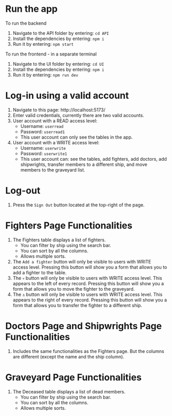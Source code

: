 # Run the app
To run the backend
1. Navigate to the API folder by entering: `cd API`
2. Install the dependencies by entering: `npm i`
3. Run it by entering: `npm start`

To run the frontend - in a separate terminal
1. Navigate to the UI folder by entering: `cd UI`
2. Install the dependencies by entering: `npm i`
3. Run it by entering: `npm run dev`

# Log-in using a valid account
1. Navigate to this page: http://localhost:5173/
2. Enter valid credentials, currently there are two valid accounts.
3. User account with a READ access level:
   - Username: `userread`
   - Password: `userread1`
   - This user account can only see the tables in the app.
4. User account with a WRITE access level:
    - Username: `userwrite`
    - Password: `userwrite1`
    - This user account can: see the tables, add fighters, add doctors, add shipwrights, 
   transfer members to a different ship, and move members to the graveyard list.

# Log-out
1. Press the `Sign Out` button located at the top-right of the page.

# Fighters Page Functionalities
1. The Fighters table displays a list of fighters.
   - You can filter by ship using the search bar.
   - You can sort by all the columns.
   - Allows multiple sorts.
2. The `Add a fighter` button will only be visible to users with WRITE access level. 
Pressing this button will show you a form that allows you to add a fighter to the table. 
3. The `💀` button will only be visible to users with WRITE access level.
This appears to the left of every record.
Pressing this button will show you a form that allows you to move the fighter to the graveyard.
4. The `⚓` button will only be visible to users with WRITE access level.
This appears to the right of every record.
Pressing this button will show you a form that allows you to transfer the fighter to a different ship.

# Doctors Page and Shipwrights Page Functionalities
1. Includes the same functionalities as the Fighters page. But the columns are different 
(except the name and the ship column).

# Graveyard Page Functionalities
1. The Deceased table displays a list of dead members.
    - You can filter by ship using the search bar.
    - You can sort by all the columns.
    - Allows multiple sorts.